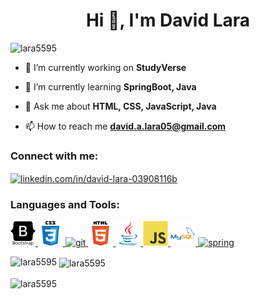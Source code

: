 <h1 align="center">Hi 👋, I'm David Lara</h1>

<p align="left"> <img src="https://komarev.com/ghpvc/?username=lara5595&label=Profile%20views&color=0e75b6&style=flat" alt="lara5595" /> </p>

- 🔭 I’m currently working on **StudyVerse**

- 🌱 I’m currently learning **SpringBoot, Java**

- 💬 Ask me about **HTML, CSS, JavaScript, Java**

- 📫 How to reach me **david.a.lara05@gmail.com**

<h3 align="left">Connect with me:</h3>
<p align="left">
<a href="https://linkedin.com/in/linkedin.com/in/david-lara-03908116b" target="blank"><img align="center" src="https://raw.githubusercontent.com/rahuldkjain/github-profile-readme-generator/master/src/images/icons/Social/linked-in-alt.svg" alt="linkedin.com/in/david-lara-03908116b" height="30" width="40" /></a>
</p>

<h3 align="left">Languages and Tools:</h3>
<p align="left"> <a href="https://getbootstrap.com" target="_blank" rel="noreferrer"> <img src="https://raw.githubusercontent.com/devicons/devicon/master/icons/bootstrap/bootstrap-plain-wordmark.svg" alt="bootstrap" width="40" height="40"/> </a> <a href="https://www.w3schools.com/css/" target="_blank" rel="noreferrer"> <img src="https://raw.githubusercontent.com/devicons/devicon/master/icons/css3/css3-original-wordmark.svg" alt="css3" width="40" height="40"/> </a> <a href="https://git-scm.com/" target="_blank" rel="noreferrer"> <img src="https://www.vectorlogo.zone/logos/git-scm/git-scm-icon.svg" alt="git" width="40" height="40"/> </a> <a href="https://www.w3.org/html/" target="_blank" rel="noreferrer"> <img src="https://raw.githubusercontent.com/devicons/devicon/master/icons/html5/html5-original-wordmark.svg" alt="html5" width="40" height="40"/> </a> <a href="https://www.java.com" target="_blank" rel="noreferrer"> <img src="https://raw.githubusercontent.com/devicons/devicon/master/icons/java/java-original.svg" alt="java" width="40" height="40"/> </a> <a href="https://developer.mozilla.org/en-US/docs/Web/JavaScript" target="_blank" rel="noreferrer"> <img src="https://raw.githubusercontent.com/devicons/devicon/master/icons/javascript/javascript-original.svg" alt="javascript" width="40" height="40"/> </a> <a href="https://www.mysql.com/" target="_blank" rel="noreferrer"> <img src="https://raw.githubusercontent.com/devicons/devicon/master/icons/mysql/mysql-original-wordmark.svg" alt="mysql" width="40" height="40"/> </a> <a href="https://spring.io/" target="_blank" rel="noreferrer"> <img src="https://www.vectorlogo.zone/logos/springio/springio-icon.svg" alt="spring" width="40" height="40"/> </a> </p>

<p><img align="left" src="https://github-readme-stats.vercel.app/api/top-langs?username=lara5595&show_icons=true&locale=en&layout=compact" alt="lara5595" /></p>

<p>&nbsp;<img align="center" src="https://github-readme-stats.vercel.app/api?username=lara5595&show_icons=true&locale=en" alt="lara5595" /></p>

<p><img align="center" src="https://github-readme-streak-stats.herokuapp.com/?user=lara5595&" alt="lara5595" /></p>
